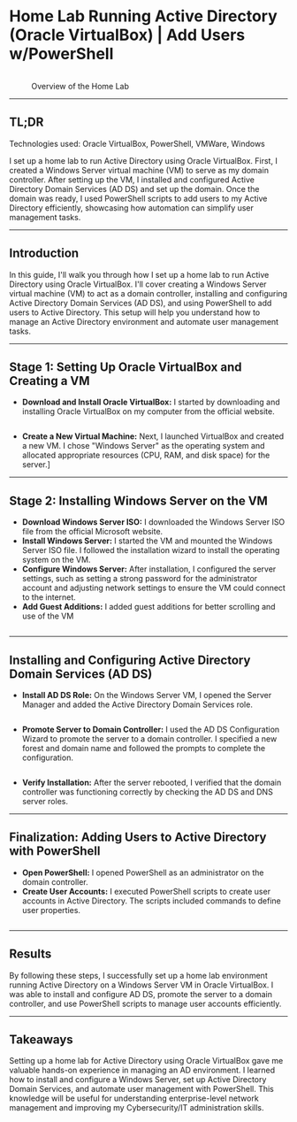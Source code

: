 # Home Lab Running Active Directory (Oracle VirtualBox) | Add Users w/PowerShell

<figure><img src=".gitbook/assets/pivd.png" alt=""><figcaption><p>Overview of the Home Lab</p></figcaption></figure>

***

## TL;DR

Technologies used: Oracle VirtualBox, PowerShell, VMWare, Windows

I set up a home lab to run Active Directory using Oracle VirtualBox. First, I created a Windows Server virtual machine (VM) to serve as my domain controller. After setting up the VM, I installed and configured Active Directory Domain Services (AD DS) and set up the domain. Once the domain was ready, I used PowerShell scripts to add users to my Active Directory efficiently, showcasing how automation can simplify user management tasks.

***

## Introduction

In this guide, I'll walk you through how I set up a home lab to run Active Directory using Oracle VirtualBox. I'll cover creating a Windows Server virtual machine (VM) to act as a domain controller, installing and configuring Active Directory Domain Services (AD DS), and using PowerShell to add users to Active Directory. This setup will help you understand how to manage an Active Directory environment and automate user management tasks.

***

## Stage 1: Setting Up Oracle VirtualBox and Creating a VM

* **Download and Install Oracle VirtualBox:** I started by downloading and installing Oracle VirtualBox on my computer from the official website.

<figure><img src=".gitbook/assets/Screenshot 2024-08-03 121716.png" alt=""><figcaption></figcaption></figure>

* **Create a New Virtual Machine:** Next, I launched VirtualBox and created a new VM. I chose "Windows Server" as the operating system and allocated appropriate resources (CPU, RAM, and disk space) for the server.]

***

## **Stage 2: Installing Windows Server on the VM**

* **Download Windows Server ISO:** I downloaded the Windows Server ISO file from the official Microsoft website.
* **Install Windows Server:** I started the VM and mounted the Windows Server ISO file. I followed the installation wizard to install the operating system on the VM.
* **Configure Windows Server:** After installation, I configured the server settings, such as setting a strong password for the administrator account and adjusting network settings to ensure the VM could connect to the internet.
* **Add Guest Additions:** I added guest additions for better scrolling and use of the VM &#x20;

<figure><img src=".gitbook/assets/Screenshot 2024-08-01 100014 (1).png" alt=""><figcaption></figcaption></figure>

***

## Installing and Configuring Active Directory Domain Services (AD DS)

* **Install AD DS Role:** On the Windows Server VM, I opened the Server Manager and added the Active Directory Domain Services role.

<figure><img src=".gitbook/assets/Screenshot 2024-08-01 101836 (1).png" alt=""><figcaption></figcaption></figure>

* **Promote Server to Domain Controller:** I used the AD DS Configuration Wizard to promote the server to a domain controller. I specified a new forest and domain name and followed the prompts to complete the configuration.

<figure><img src=".gitbook/assets/Screenshot 2024-08-01 101621.png" alt=""><figcaption></figcaption></figure>

* **Verify Installation:** After the server rebooted, I verified that the domain controller was functioning correctly by checking the AD DS and DNS server roles.

***

## Finalization: Adding Users to Active Directory with PowerShell

* **Open PowerShell:** I opened PowerShell as an administrator on the domain controller.
* **Create User Accounts:** I executed PowerShell scripts to create user accounts in Active Directory. The scripts included commands to define user properties.

<figure><img src=".gitbook/assets/Screenshot 2024-08-01 113523.png" alt=""><figcaption></figcaption></figure>

***

## Results

By following these steps, I successfully set up a home lab environment running Active Directory on a Windows Server VM in Oracle VirtualBox. I was able to install and configure AD DS, promote the server to a domain controller, and use PowerShell scripts to manage user accounts efficiently.

***

## Takeaways

Setting up a home lab for Active Directory using Oracle VirtualBox gave me valuable hands-on experience in managing an AD environment. I learned how to install and configure a Windows Server, set up Active Directory Domain Services, and automate user management with PowerShell. This knowledge will be useful for understanding enterprise-level network management and improving my Cybersecurity/IT administration skills.
